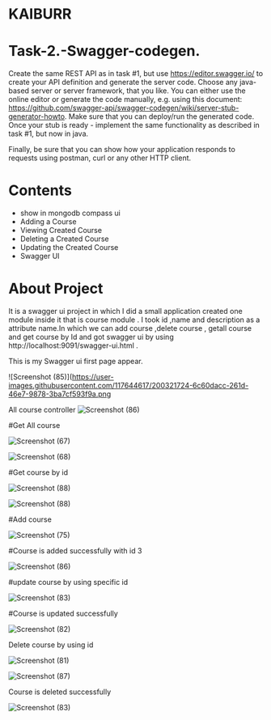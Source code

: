 # KAIBURR
# Task-2.-Swagger-codegen.
Create the same REST API as in task #1, but use https://editor.swagger.io/ to create your API
definition and generate the server code. Choose any java-based server or server framework,
that you like. You can either use the online editor or generate the code manually, e.g. using this
document: https://github.com/swagger-api/swagger-codegen/wiki/server-stub-generator-howto.
Make sure that you can deploy/run the generated code. Once your stub is ready - implement the
same functionality as described in task #1, but now in java.

Finally, be sure that you can show how your application responds to requests using postman,
curl or any other HTTP client.

# Contents
- show in mongodb compass ui
-  Adding a Course
-  Viewing Created Course
-  Deleting a Created Course
-  Updating the Created Course	
-  Swagger UI

# About Project
It is a swagger ui project in which I did a small application created one module inside it that is course module .
I took id ,name and description as a attribute name.In which we can add course ,delete course , getall course and get 
course by Id and got swagger ui by using  http://localhost:9091/swagger-ui.html .

This is my Swagger ui first page appear.


![Screenshot (85)](https://user-images.githubusercontent.com/117644617/200321724-6c60dacc-261d-46e7-9878-3ba7cf593f9a.png


All course controller 
![Screenshot (86)](https://user-images.githubusercontent.com/117644617/200324699-4cb34d23-19ed-4b0d-985a-33d15e22e2f5.png)


#Get All course

![Screenshot (67)](https://user-images.githubusercontent.com/117644617/200328914-59a9d0af-e0a9-487e-931a-1c34f6292047.png)


![Screenshot (68)](https://user-images.githubusercontent.com/117644617/200330629-c63696c4-dd7e-4e90-8ea2-dad166723982.png)


#Get course by id


![Screenshot (88)](https://user-images.githubusercontent.com/117644617/200332446-4bfde3e9-459e-47fd-8683-3ed24123e446.png)


![Screenshot (88)](https://user-images.githubusercontent.com/117644617/200333004-9b6e1121-132b-499a-9ccc-c0c60c18f544.png)


#Add course 


![Screenshot (75)](https://user-images.githubusercontent.com/117644617/200335566-977068ae-1307-4def-8e90-7f478aed4abf.png)


#Course is added successfully with id 3


![Screenshot (86)](https://user-images.githubusercontent.com/117644617/200335259-ccc9c50c-f378-48f8-b96b-96a397abb6e8.png)


#update course by using specific id


![Screenshot (83)](https://user-images.githubusercontent.com/117644617/200334152-cbc0f5db-4ed6-4c78-b4e3-15b4a237b43c.png)


#Course is updated successfully


![Screenshot (82)](https://user-images.githubusercontent.com/117644617/200334332-b59ba694-d0d2-4719-ab0d-aa10cb8a86a1.png)


Delete course by using id


![Screenshot (81)](https://user-images.githubusercontent.com/117644617/200334578-36162dab-38f9-4166-b7bd-07cc096f3fe0.png)


![Screenshot (87)](https://user-images.githubusercontent.com/117644617/200333175-c8e97607-7544-46e7-92b2-58331c2b9a95.png)


Course is deleted successfully


![Screenshot (83)](https://user-images.githubusercontent.com/117644617/200333539-c4ffce35-265b-449b-a508-3ea4e0203902.png)





















